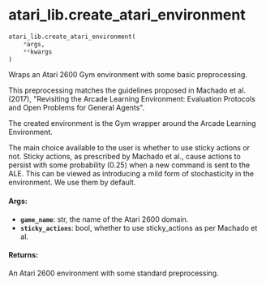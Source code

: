<div itemscope itemtype="http://developers.google.com/ReferenceObject">
<meta itemprop="name" content="atari_lib.create_atari_environment" />
<meta itemprop="path" content="Stable" />
</div>

# atari_lib.create_atari_environment

```python
atari_lib.create_atari_environment(
    *args,
    **kwargs
)
```

Wraps an Atari 2600 Gym environment with some basic preprocessing.

This preprocessing matches the guidelines proposed in Machado et al. (2017),
"Revisiting the Arcade Learning Environment: Evaluation Protocols and Open
Problems for General Agents".

The created environment is the Gym wrapper around the Arcade Learning
Environment.

The main choice available to the user is whether to use sticky actions or not.
Sticky actions, as prescribed by Machado et al., cause actions to persist with
some probability (0.25) when a new command is sent to the ALE. This can be
viewed as introducing a mild form of stochasticity in the environment. We use
them by default.

#### Args:

*   <b>`game_name`</b>: str, the name of the Atari 2600 domain.
*   <b>`sticky_actions`</b>: bool, whether to use sticky_actions as per Machado
    et al.

#### Returns:

An Atari 2600 environment with some standard preprocessing.
